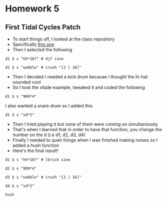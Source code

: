 # Homework 5
## First Tidal Cycles Patch

- To start things off, I looked at the class repository
- Specifically [this one](https://github.com/rdwrome/343sp25/blob/main/08tidalcycleseffects/README.md)
- Then I selected the following
```
d1 $ s "hh*16?" # djf sine

d1 $ s "wobble" # crush "[2 | 16]"
```
- Then I decided I needed a kick drum because I thought the hi-hat sounded cool
- So I took the xfade example, tweaked it and coded the following
```
d1 $ s "909*4"
```
I also wanted a snare drum so I added this 
```
d1 $ s "sd*2"
```
- Then I tried playing it but none of them were coming on simultaniously
- That's when I learned that in order to have that function, you change the number on the d (i.e d1, d2, d3, d4)
- Finally I needed to quiet things when I was finished making noises so I added a hush function
- Here's the final result!
```
d1 $ s "hh*16?" # lbrick sine

d2 $ s "909*4"

d3 $ s "wobble" # crush "[2 | 16]"

d4 $ s "sd*2"

hush
```



